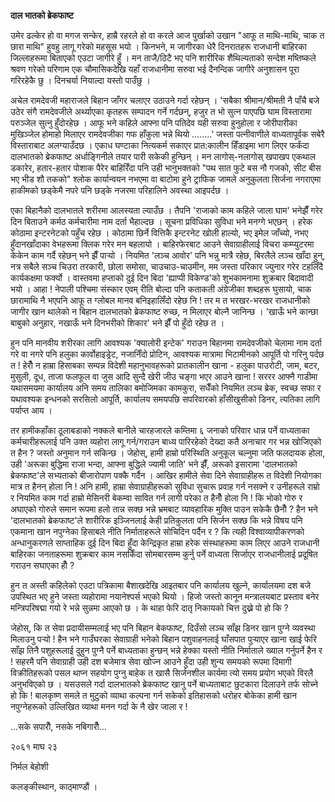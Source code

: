 **दाल भातको ब्रेकफाष्ट**

उमेर ढल्केर हो वा मगज सन्केर, हाम्रै रहरले हो वा करले आज पुर्खाको उखान \"आफू त
माथि-माथि, चाक त छारा माथि\" हुवहु लागू गरेको महसूस भयो । किनभने, म जागीरका धेरै
दिनरातहरू राजधानी बाहिरका जिल्लाहरूमा बिताएको एउटा जागीरे हुँ । मन ताजै/ठिटै भए
पनि शारीरिक शैथिल्यताको सन्देश मष्तिष्कले श्रवण गरेको परिणाम एक चौमासिकदेखि यहाँ
राजधानीमा सरुवा भई दैनन्दिक जागीरे अनुशासन पूरा गरिरहेकै छु । दिनचर्या नियाल्दा
यस्तो पाउँछु ।

अचेल रामदेवजी महाराजले बिहान जाँगर चलाएर उठाउने गर्दा रहेछन् । \'सबैका
श्रीमान/श्रीमती नै पाँचै बजे उठेर संगै रामदेवजीले अर्थ्याएका कृतहरू सम्पादन गर्ने गर्दछन्,
हजुर त भो सुत्न पाएपछि घाम विस्तारामा परुञ्जेल सुत्नु हुँदोरहेछ । आफू भने कहिले आफ्ना पनि
पतिदेव यही सरुवा हुनुहोला र जोरीपारीका मुखिञ्जेल होमाहो मिलाएर रामदेवजीका गफ
हाँकुला भन्ने थियो \...\.....\' जस्ता पत्नीवाणीले वाध्यतापूर्वक सबेरै विस्ताराबाट
अलग्याउँदछ । एकाध घण्टाका नित्यकर्म सकाएर प्रात:कालीन हिँडाइमा भाग लिएर फर्कंदा
दालभातको ब्रेकफाष्ट अर्धाङ्गिनीले तयार पारी सकेकी हुन्छिन् । मन लागोस्-नलागोस् खपाखप
एकथाल डकारेर, हतार-हतार पोशाक पैरेर बाहिरिँदा पनि उही भानुभक्तको "पथ सात फुटे बस
नौ गजको, सीट बीस भए भीड शौ तकको" श्लोक कार्यान्वयन नभएमा वा बाटोमा हुने
ट्राफिक जामले अनुकुलता सिर्जना नगराएमा हाकीमको छड्केमै नपरे पनि छड्के नजरमा
परिहालिने अवस्था आइपर्दछ ।

एका बिहानैको दालभातले शरीरमा आलस्यता ल्याउँछ । तैपनि \'राजाको काम कहिले जाला
घाम\' भनेझैँ गरेर दिन बिताउने कर्मठ कर्मचारीमा नाम दर्ता भैहाल्दछ । सूचना प्रविधिका
सुविधा भने मनग्गे भएछन् । हरेक कोठामा इन्टरनेटको पहुँच रहेछ । कोठामा छिर्ने वित्तिकै
इन्टरनेट खोली हाल्यो, भए इमेल जाँच्यो, नभए हुँदानखाँदाका वेभहरूमा क्लिक गरेर मन
बहलायो । बाहिरफेरबाट आउने सेवाग्राहीलाई विचरा कम्प्युटरमा केकेन काम गर्दै रहेछन् भने झैँ
पार्‍यो । नियमित \'लञ्च आवोर\' पनि भन्नु मात्रै रहेछ, बिरलैले लञ्च खाँदा हुन्, नत्र सबैले
सञ्च चिउरा तरकारी, छोला समोसा, चाउचाउ-चाउमीन, मम जस्ता परिकार ज्युनार गरेर
टहलिँदै कार्यकक्षमा फर्क्यो । वास्तवमा हप्ताको दुई दिन बिदा \'ह्याप्पी विकेण्ड\'को
शुभकामनामा शुक्रबार बिदावादी भयो । आहा ! नेपाली पश्चिमा संस्कार एवम् रीति बोल्दा
पनि कताकती अंग्रेजीका शब्दहरू घुसायो, चाक छारामाथि नै भएपनि आफू त ग्लोबल मानव
बनिइहालिँदो रहेछ नि ! तर म त भरखर-भरखर राजधानीको जागीर खान थालेको न बिहान
दालभातको ब्रेकफाष्ट रुच्छ, न मिलाएर बोल्नै जानिन्छ । \'खाऊँ भने कान्छा बाबुको अनुहार,
नखाऊँ भने दिनभरीको शिकार\' भने झैँ पो हुँदो रहेछ त ।

हुन पनि मानवीय शरीरका लागि आवश्यक \'क्यालोरी इन्टेक\' गराउन बिहानमा रामदेवजीको
चेलामा नाम दर्ता गरे वा नगरे पनि हलुका कार्वोहाइड्रेट, नजानिँदो प्रोटिन, आवश्यक
मात्रामा भिटामीनको आपूर्ति पो गरिनु पर्दछ त ! हेरौँ न हाम्रा हिसाबका सम्पन्न विदेशी
महानुभावहरूको प्रातकालीन खाना - हलुका पाउरोटी, जाम, बटर, मुसुली, दूध, ताजा फलफूल
वा जुस आदि सुन्दै खेरी जीउ चङ्गा भएर आउने खाना ! सररर आफ्नै गाडीमा यथासमयमा
कार्यालय अनि समय तालिका बमोजिमका कामकुरा, सधैँको नियमित लञ्च ब्रेक, स्वच्छ सफा र
यथावश्यक इन्धनको सरसिलो आपूर्ति, कार्यालय समयपछि सपरिवारको हाँसीखुसीको डिनर,
त्यतिका लागि पर्याप्त आय ।

तर हामीकहाँका ठूलाबडाको नक्कले बानीले चारहजारले कम्तिमा ६ जनाको परिवार धान्न पर्ने
वाध्यताका कर्मचारीहरूलाई पनि उक्त व्यहोरा लागू गर्न/गराउन बाध्य पारिरहेको देख्दा कतै
अनाचार गर भन्न खोजिएको त हैन ? जस्तो अनुमान गर्न सकिन्छ । जेहोस्, हामी हाम्रो
परिस्थिति अनुकूल चल्नुमा जति फलदायक होला, उही \'अरूका बुद्धिमा राजा भन्दा, आफ्ना
बुद्धिले ज्यामी जाति\' भने झैँ, अरूको इसारामा \'दालभातको ब्रेकफाष्ट\'ले सभ्यताको
बीजारोपाण पक्कै गर्दैन । आखिर हामीले सेवा दिने सेवाग्राहीहरू त विदेशी नियोगका मात्र
त हैनन् होला नि ! अनि हामी, हाम्रा सेवाग्राहीहरूको सुविधा सुचारू प्रवाह गर्न नसक्ने र
उनीहरूले राम्रो र नियमित काम गर्दा हाम्रो मेसिनरी बेकम्वा सावित गर्न लागी परेका त
हैनौँ होला नि ! कि भोको गोरु र अघाएको गोरुले समान रूपमा हलो तान्न सक्छ भन्ने
भ्रमबाट व्यावहारिक मुक्ति पाउन सकेकै छैनौँ ? हैन भने \'दालभातको ब्रेकफाष्ट\'ले शारीरिक
इञ्जिनलाई केही प्रतिकुलता पनि सिर्जन सक्छ कि भन्ने विषय पनि एकमाना खान नपुग्नेका
हिसाबले नीति निर्माताहरूले सोचिदिन पर्दैन र ? कि त्यही विश्वाव्यापीकरणको
अन्धानुकरणले साप्ताहिक दुई दिन बिदा हुँदा केन्द्रिकृत हाम्रा हरेक संस्थाहरूमा काम लिएर
आउने राजधानी बाहिरका जनताहरूमा शुक्रबार काम नसकिँदा सोमबारसम्म कुर्नु पर्ने वाध्यता
सिर्जाएर राजधानीलाई प्रदूषित गराउन सघाएका हौँ ?

हुन त अस्ती कहिलेको एउटा पत्रिकामा बैशाखदेखि आइतबार पनि कार्यालय खुल्ने, कार्यालयमा
दश बजे उपस्थित भए हुने जस्ता व्यहोरामा नयानेश्पर्स भएको थियो । हिजो जस्तो कानून
मन्त्रालयबाट प्रस्ताव बनेर मन्त्रिपरिषद्मा गयो रे भन्ने सुन्नमा आएको छ । के थाहा फेरि
दातृ निकायको चित्त दुख्ने पो हो कि ?

जेहोस्, कि त सेवा प्रदायीसम्मलाई भए पनि बिहान बेकफाष्ट, दिउँसो लञ्च साँझ डिनर खान
पुग्ने व्यवस्था मिलाउनु पर्‍यो ! हैन भने गाउँघरका सेवाग्राही भनेको बिहान पशुवाहनलाई
घाँसपात पुर्‍याएर खाना खाई फेरि साँझ तिनै पशुहरूलाई दुहुन पुग्नै पर्ने बाध्यताका हुन्छन् भन्ने
हेक्का यस्तो नीति निर्माताले ख्याल गर्नुपर्ने हैन र ! सहरमै पनि सेवाग्राही उही दश
बजेमात्र सेवा खोज्न आउने हुँदा उही शुन्य समयको रूपमा दिमागी विक्रीतिहरूको पसल थाप्न
सहयोग पुग्नु बाहेक त खासै सिर्जनशील कार्यमा त्यो समय प्रयोग भएको विरलै अनुभविएको छ
। यसउसले गर्दा दालभातको ब्रेकफाष्ट खानु पर्ने बाध्यताबाट छुटकारा दिलाउने तर्फ सोच्ने
हो कि ! बालकृष्ण समले त मुटुको व्याथा कल्पना गर्न सकेको इतिहासको धरोहर बोकेका हामी
खान नपुग्नेहरूको उल्लिखित व्याथा मनन गर्दा के नै खेर जाला र !

\...सके सपारौँ, नसके नबिगारौँ\...

२०६१ माघ २३

निर्मल बेहोशी

कलङ्कीस्थान, काठ्माण्डौं ।
